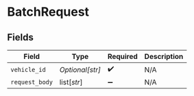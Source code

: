 # BatchRequest


## Fields

| Field              | Type               | Required           | Description        |
| ------------------ | ------------------ | ------------------ | ------------------ |
| `vehicle_id`       | *Optional[str]*    | :heavy_check_mark: | N/A                |
| `request_body`     | list[*str*]        | :heavy_minus_sign: | N/A                |